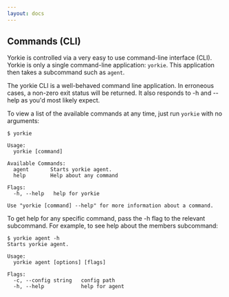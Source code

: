 ```yaml
---
layout: docs
---
```


## Commands (CLI)

Yorkie is controlled via a very easy to use command-line interface (CLI). Yorkie is only a single command-line application: `yorkie`. This application then takes a subcommand such as `agent`.

The yorkie CLI is a well-behaved command line application. In erroneous cases, a non-zero exit status will be returned. It also responds to -h and --help as you'd most likely expect.

To view a list of the available commands at any time, just run `yorkie` with no arguments:

```
$ yorkie

Usage:
  yorkie [command]

Available Commands:
  agent       Starts yorkie agent.
  help        Help about any command

Flags:
  -h, --help   help for yorkie

Use "yorkie [command] --help" for more information about a command.
```

To get help for any specific command, pass the -h flag to the relevant subcommand. For example, to see help about the members subcommand:

```
$ yorkie agent -h
Starts yorkie agent.

Usage:
  yorkie agent [options] [flags]

Flags:
  -c, --config string   config path
  -h, --help            help for agent
```
